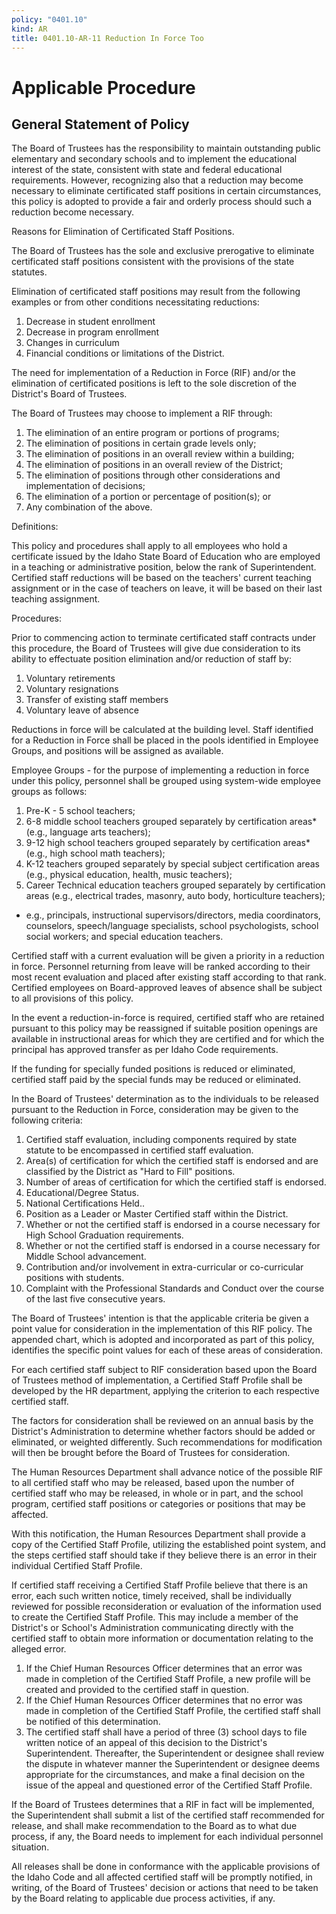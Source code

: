 ```yaml
---
policy: "0401.10"
kind: AR
title: 0401.10-AR-11 Reduction In Force Too
---
```


# Applicable Procedure

## General Statement of Policy
The Board of Trustees has the responsibility to maintain outstanding public elementary and secondary schools and to implement the educational interest of the state, consistent with state and federal educational requirements.    However, recognizing also that a reduction may become necessary to eliminate certificated staff positions in certain circumstances, this policy is adopted to provide a fair and orderly process should such a reduction become necessary.

Reasons for Elimination of Certificated Staff Positions.

The Board of Trustees has the sole and exclusive prerogative to eliminate certificated staff positions consistent with the provisions of the state statutes.

Elimination of certificated staff positions may result from the following examples or from other conditions necessitating reductions:

1.  Decrease in student enrollment
1.  Decrease in program enrollment
1.  Changes in curriculum
1.  Financial conditions or limitations of the District.

The need for implementation of a Reduction in Force (RIF) and/or the elimination of certificated positions is left to the sole discretion of the District's Board of Trustees.

The Board of Trustees may choose to implement a RIF through:

1.  The elimination of an entire program or portions of programs;
1.  The elimination of positions in certain grade levels only;
1.  The elimination of positions in an overall review within a building;
1.  The elimination of positions in an overall review of the District;
1.  The elimination of positions through other considerations and implementation of decisions;
1.  The elimination of a portion or percentage of position(s); or
1.  Any combination of the above.

Definitions:

This policy and procedures shall apply to all employees who hold a certificate issued by the Idaho State Board of Education who are employed in a teaching or administrative position, below the rank of Superintendent.   Certified staff reductions will be based on the teachers' current teaching assignment or in the case of teachers on leave, it will be based on their last teaching assignment.

Procedures:

Prior to commencing action to terminate certificated staff contracts under this procedure, the Board of Trustees will give due consideration to its ability to effectuate position elimination and/or reduction of staff by:

1.  Voluntary retirements
1.  Voluntary resignations
1.  Transfer of existing staff members
1.  Voluntary leave of absence

Reductions in force will be calculated at the building level.  Staff identified for a Reduction in Force shall be placed in the pools identified in Employee Groups, and positions will be assigned as available.

Employee Groups - for the purpose of implementing a reduction in force under this policy, personnel shall be grouped using system-wide employee groups as follows:

1.  Pre-K - 5 school teachers;
1.  6-8 middle school teachers grouped separately by certification areas*  (e.g., language arts teachers);
1.  9-12 high school teachers grouped separately by certification areas* (e.g., high school math teachers);
1.  K-12 teachers grouped separately by special subject certification areas (e.g., physical education, health, music teachers);
1.  Career Technical education teachers grouped separately by certification areas (e.g., electrical trades, masonry, auto body, horticulture teachers);

* e.g., principals, instructional supervisors/directors, media coordinators, counselors, speech/language specialists, school psychologists, school social workers; and special education teachers.


Certified staff with a current evaluation will be given a priority in a reduction in force.   Personnel returning from leave will be ranked according to their most recent evaluation and placed after existing staff according to that rank.   Certified employees on Board-approved leaves of absence shall be subject to all provisions of this policy.

In the event a reduction-in-force is required, certified staff who are retained pursuant to this policy may be reassigned if suitable position openings are available in instructional areas for which they are certified and for which the principal has approved transfer as per Idaho Code requirements.

If the funding for specially funded positions is reduced or eliminated, certified staff paid by the special funds may be reduced or eliminated.

In the Board of Trustees' determination as to the individuals to be released pursuant to the Reduction in Force, consideration may be given to the following criteria:

1.  Certified staff evaluation, including components required by state statute to be encompassed in certified staff evaluation.
1.  Area(s) of certification for which the certified staff is endorsed and are classified by the District as "Hard to Fill" positions.
1.  Number of areas of certification for which the certified staff is endorsed.
1.  Educational/Degree Status.
1.  National Certifications Held..
1.  Position as a Leader or Master Certified staff within the District.
1.  Whether or not the certified staff is endorsed in a course necessary for High School Graduation requirements.
1.  Whether or not the certified staff is endorsed in a course necessary for Middle School advancement.
1.   Contribution and/or involvement in extra-curricular or co-curricular positions with students.
1.  Complaint with the Professional Standards and Conduct over the course of the last five consecutive years.

The Board of Trustees' intention is that the applicable criteria be given a point value for consideration in the implementation of this RIF policy.  The﻿ appended chart, which is adopted and incorporated as part of this policy, identifies the specific point values for each of these areas of consideration.

For each certified staff subject to RIF consideration based upon the Board of Trustees method of implementation, a Certified Staff Profile shall be developed by the HR department, applying the criterion to each respective certified staff.

The factors for consideration shall be reviewed on an annual basis by the District's Administration to determine whether factors should be added or eliminated, or weighted differently. Such recommendations for modification will then be brought before the Board of Trustees for consideration.

The Human Resources Department shall advance notice of the possible RIF to all certified staff who may be released, based upon the number of certified staff who may be released, in whole or in part, and the school program, certified staff positions or categories or positions that may be affected.

With this notification, the Human Resources Department shall provide a copy of the Certified Staff Profile, utilizing the established point system, and the steps certified staff should take if they believe there is an error in their individual Certified Staff Profile.

If certified staff receiving a Certified Staff Profile believe that there is an error, each such written notice, timely received, shall be individually reviewed for possible reconsideration or evaluation of the information used to create the Certified Staff Profile.   This may include a member of the District's or School's Administration communicating directly with the certified staff to obtain more information or documentation relating to the alleged error.

1.  If the Chief Human Resources Officer determines that an error was made in completion of the Certified Staff Profile, a new profile will be created and provided to the certified staff in question.
1.  If the Chief Human Resources Officer determines that no error was made in completion of the Certified Staff Profile, the certified staff shall be notified of this determination.
1.  The certified staff shall have a period of three (3) school days to file written notice of an appeal of this decision to the District's Superintendent.   Thereafter, the Superintendent or designee shall review the dispute in whatever manner the Superintendent or designee deems appropriate for the circumstances, and make a final decision on the issue of the appeal and questioned error of the Certified Staff Profile.

If the Board of Trustees determines that a RIF in fact will be implemented, the Superintendent shall submit a list of the certified staff recommended for release, and shall make recommendation to the Board as to what due process, if any, the Board needs to implement for each individual personnel situation.

All releases shall be done in conformance with the applicable provisions of the Idaho Code and all affected certified staff will be promptly notified, in writing, of the Board of Trustees' decision or actions that need to be taken by the Board relating to applicable due process activities, if any.
